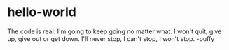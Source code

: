 # hello-world
The code is real.
I'm going to keep going no matter what. I won't quit, give up, give out or get down. I'll never stop, I can't stop, I won't stop. -puffy
